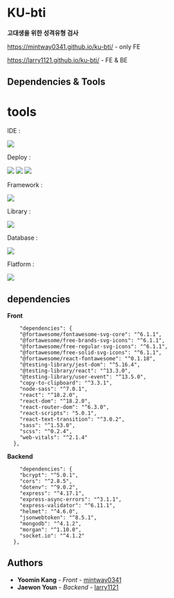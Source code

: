 

# KU-bti

**고대생을 위한 성격유형 검사**


https://mintway0341.github.io/ku-bti/ - only FE

https://larry1121.github.io/ku-bti/  - FE & BE

## Dependencies & Tools

# **tools**



IDE : 

<img src="https://img.shields.io/badge/Visual%20Studio%20Code-0078d7.svg?style=for-the-badge&logo=visual-studio-code&logoColor=white"/>


Deploy : 

<div>
  <img src="https://img.shields.io/badge/netlify-%23000000.svg?style=for-the-badge&logo=netlify&logoColor=#00C7B"/>
  <img src="https://img.shields.io/badge/heroku-%23430098.svg?style=for-the-badge&logo=heroku&logoColor=white"/>
  <img src="https://img.shields.io/badge/gh_pages-%23121011.svg?style=for-the-badge&logo=github&logoColor=white"/>
</div>



Framework : 

<img src="https://img.shields.io/badge/express.js-%23404d59.svg?style=for-the-badge&logo=express&logoColor=%2361DAFB"/>


Library : 

<img src="https://img.shields.io/badge/react-%2320232a.svg?style=for-the-badge&logo=react&logoColor=%2361DAFB"/>


Database : 

 <img src="https://img.shields.io/badge/MongoDB-%234ea94b.svg?style=for-the-badge&logo=mongodb&logoColor=white"/>
 
 
Flatform : 

 <img src="https://img.shields.io/badge/node.js-6DA55F?style=for-the-badge&logo=node.js&logoColor=white"/>

## **dependencies**


**Front**

```
	"dependencies": {
    "@fortawesome/fontawesome-svg-core": "^6.1.1",
    "@fortawesome/free-brands-svg-icons": "^6.1.1",
    "@fortawesome/free-regular-svg-icons": "^6.1.1",
    "@fortawesome/free-solid-svg-icons": "^6.1.1",
    "@fortawesome/react-fontawesome": "^0.1.18",
    "@testing-library/jest-dom": "^5.16.4",
    "@testing-library/react": "^13.3.0",
    "@testing-library/user-event": "^13.5.0",
    "copy-to-clipboard": "^3.3.1",
    "node-sass": "^7.0.1",
    "react": "^18.2.0",
    "react-dom": "^18.2.0",
    "react-router-dom": "^6.3.0",
    "react-scripts": "5.0.1",
    "react-text-transition": "^3.0.2",
    "sass": "^1.53.0",
    "scss": "^0.2.4",
    "web-vitals": "^2.1.4"
  },
```

**Backend**


```
	"dependencies": {
    "bcrypt": "^5.0.1",
    "cors": "^2.8.5",
    "dotenv": "^9.0.2",
    "express": "^4.17.1",
    "express-async-errors": "^3.1.1",
    "express-validator": "^6.11.1",
    "helmet": "^4.6.0",
    "jsonwebtoken": "^8.5.1",
    "mongodb": "^4.1.2",
    "morgan": "^1.10.0",
    "socket.io": "^4.1.2"
  },
```

## Authors

* **Yoomin Kang** - *Front* - [mintway0341](https://github.com/mintway0341)
* **Jaewon Youn** - *Backend* - [larry1121](https://github.com/larry1121)

